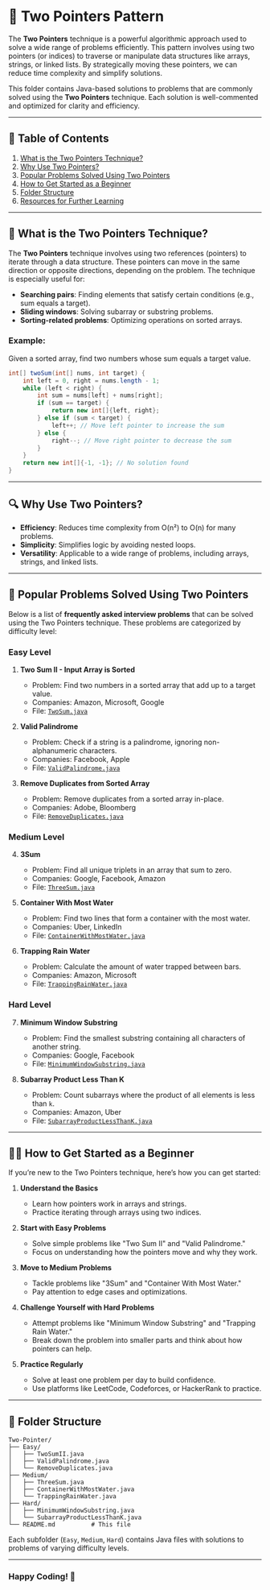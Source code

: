 # 🎯 Two Pointers Pattern

The **Two Pointers** technique is a powerful algorithmic approach used to solve a wide range of problems efficiently. This pattern involves using two pointers (or indices) to traverse or manipulate data structures like arrays, strings, or linked lists. By strategically moving these pointers, we can reduce time complexity and simplify solutions.

This folder contains Java-based solutions to problems that are commonly solved using the **Two Pointers** technique. Each solution is well-commented and optimized for clarity and efficiency.

---

## 📝 Table of Contents

1. [What is the Two Pointers Technique?](#what-is-the-two-pointers-technique)
2. [Why Use Two Pointers?](#why-use-two-pointers)
3. [Popular Problems Solved Using Two Pointers](#popular-problems-solved-using-two-pointers)
4. [How to Get Started as a Beginner](#how-to-get-started-as-a-beginner)
5. [Folder Structure](#folder-structure)
6. [Resources for Further Learning](#resources-for-further-learning)

---

## 🧠 What is the Two Pointers Technique?

The **Two Pointers** technique involves using two references (pointers) to iterate through a data structure. These pointers can move in the same direction or opposite directions, depending on the problem. The technique is especially useful for:

- **Searching pairs**: Finding elements that satisfy certain conditions (e.g., sum equals a target).
- **Sliding windows**: Solving subarray or substring problems.
- **Sorting-related problems**: Optimizing operations on sorted arrays.

### Example:
Given a sorted array, find two numbers whose sum equals a target value.

```java
int[] twoSum(int[] nums, int target) {
    int left = 0, right = nums.length - 1;
    while (left < right) {
        int sum = nums[left] + nums[right];
        if (sum == target) {
            return new int[]{left, right};
        } else if (sum < target) {
            left++; // Move left pointer to increase the sum
        } else {
            right--; // Move right pointer to decrease the sum
        }
    }
    return new int[]{-1, -1}; // No solution found
}
```

---

## 🔍 Why Use Two Pointers?

- **Efficiency**: Reduces time complexity from O(n²) to O(n) for many problems.
- **Simplicity**: Simplifies logic by avoiding nested loops.
- **Versatility**: Applicable to a wide range of problems, including arrays, strings, and linked lists.

---

## 📌 Popular Problems Solved Using Two Pointers

Below is a list of **frequently asked interview problems** that can be solved using the Two Pointers technique. These problems are categorized by difficulty level:

### Easy Level
1. **Two Sum II - Input Array is Sorted**
   - Problem: Find two numbers in a sorted array that add up to a target value.
   - Companies: Amazon, Microsoft, Google
   - File: [`TwoSum.java`](TwoSum.java)

2. **Valid Palindrome**
   - Problem: Check if a string is a palindrome, ignoring non-alphanumeric characters.
   - Companies: Facebook, Apple
   - File: [`ValidPalindrome.java`](ValidPalindrome.java)

3. **Remove Duplicates from Sorted Array**
   - Problem: Remove duplicates from a sorted array in-place.
   - Companies: Adobe, Bloomberg
   - File: [`RemoveDuplicates.java`](RemoveDuplicates.java)

### Medium Level
4. **3Sum**
   - Problem: Find all unique triplets in an array that sum to zero.
   - Companies: Google, Facebook, Amazon
   - File: [`ThreeSum.java`](ThreeSum.java)

5. **Container With Most Water**
   - Problem: Find two lines that form a container with the most water.
   - Companies: Uber, LinkedIn
   - File: [`ContainerWithMostWater.java`](ContainerWithMostWater.java)

6. **Trapping Rain Water**
   - Problem: Calculate the amount of water trapped between bars.
   - Companies: Amazon, Microsoft
   - File: [`TrappingRainWater.java`](TrappingRainWater.java)

### Hard Level
7. **Minimum Window Substring**
   - Problem: Find the smallest substring containing all characters of another string.
   - Companies: Google, Facebook
   - File: [`MinimumWindowSubstring.java`](MinimumWindowSubstring.java)

8. **Subarray Product Less Than K**
   - Problem: Count subarrays where the product of all elements is less than `k`.
   - Companies: Amazon, Uber
   - File: [`SubarrayProductLessThanK.java`](SubarrayProductLessThanK.java)

---

## 🚶‍♂️ How to Get Started as a Beginner

If you’re new to the Two Pointers technique, here’s how you can get started:

1. **Understand the Basics**  
   - Learn how pointers work in arrays and strings.
   - Practice iterating through arrays using two indices.

2. **Start with Easy Problems**  
   - Solve simple problems like "Two Sum II" and "Valid Palindrome."
   - Focus on understanding how the pointers move and why they work.

3. **Move to Medium Problems**  
   - Tackle problems like "3Sum" and "Container With Most Water."
   - Pay attention to edge cases and optimizations.

4. **Challenge Yourself with Hard Problems**  
   - Attempt problems like "Minimum Window Substring" and "Trapping Rain Water."
   - Break down the problem into smaller parts and think about how pointers can help.

5. **Practice Regularly**  
   - Solve at least one problem per day to build confidence.
   - Use platforms like LeetCode, Codeforces, or HackerRank to practice.

---

## 📂 Folder Structure

```
Two-Pointer/
├── Easy/
│   ├── TwoSumII.java
│   ├── ValidPalindrome.java
│   └── RemoveDuplicates.java
├── Medium/
│   ├── ThreeSum.java
│   ├── ContainerWithMostWater.java
│   └── TrappingRainWater.java
├── Hard/
│   ├── MinimumWindowSubstring.java
│   └── SubarrayProductLessThanK.java
└── README.md          # This file
```

Each subfolder (`Easy`, `Medium`, `Hard`) contains Java files with solutions to problems of varying difficulty levels.

---

### Happy Coding! 🚀
